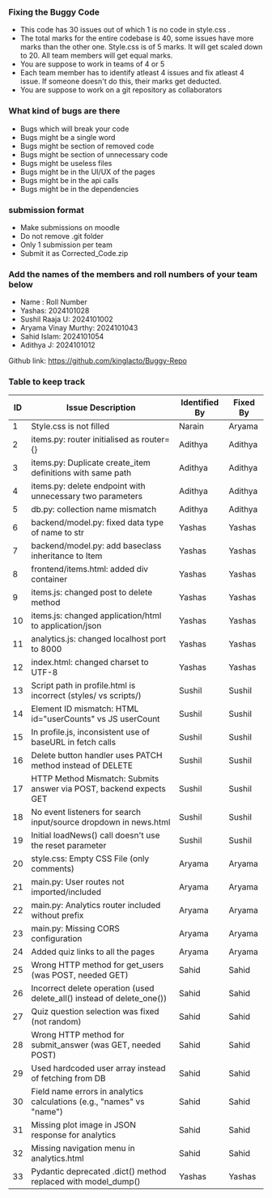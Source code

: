 ### Fixing the Buggy Code

- This code has 30 issues out of which 1 is no code in style.css . 
- The total marks for the entire codebase is 40, some issues have more marks than the other one. Style.css is of 5 marks. It will get scaled down to 20. All team members will get equal marks.
- You are suppose to work in teams of 4 or 5
- Each team member has to identify atleast 4 issues and fix atleast 4 issue. If someone doesn't do this, their marks get deducted.
- You are suppose to work on a git repository as collaborators

### What kind of bugs are there

- Bugs which will break your code
- Bugs might be a single word
- Bugs might be section of removed code
- Bugs might be section of unnecessary code
- Bugs might be useless files
- Bugs might be in the UI/UX of the pages
- Bugs might be in the api calls
- Bugs might be in the dependencies

### submission format

- Make submissions on moodle
- Do not remove .git folder 
- Only 1 submission per team
- Submit it as Corrected_Code.zip

### Add the names of the members and roll numbers of your team below

- Name : Roll Number
- Yashas: 2024101028
- Sushil Raaja U: 2024101002
- Aryama Vinay Murthy: 2024101043
- Sahid Islam: 2024101054
- Adithya J: 2024101012

Github link: https://github.com/kinglacto/Buggy-Repo

### Table to keep track
| ID  | Issue Description                                                         | Identified By | Fixed By     |
|-----|---------------------------------------------------------------------------|---------------|--------------|
| 1   | Style.css is not filled                                                   | Narain        | Aryama   |
| 2   | items.py: router initialised as router= {}                                | Adithya       | Adithya      |
| 3   | items.py: Duplicate create_item definitions with same path                | Adithya       | Adithya      |
| 4   | items.py: delete endpoint with unnecessary two parameters                 | Adithya       | Adithya      |
| 5   | db.py: collection name mismatch                                           | Adithya       | Adithya      |
| 6   | backend/model.py: fixed data type of name to str                          | Yashas        | Yashas       |
| 7   | backend/model.py: add baseclass inheritance to Item                       | Yashas        | Yashas       |
| 8   | frontend/items.html: added div container                                  | Yashas        | Yashas       |
| 9   | items.js: changed post to delete method                                   | Yashas        | Yashas       |
| 10  | items.js: changed application/html to application/json                    | Yashas        | Yashas       |
| 11  | analytics.js: changed localhost port to 8000                              | Yashas        | Yashas       |
| 12  | index.html: changed charset to UTF-8                                      | Yashas        | Yashas       |
| 13  | Script path in profile.html is incorrect (styles/ vs scripts/)            | Sushil        | Sushil       |
| 14  | Element ID mismatch: HTML id="userCounts" vs JS userCount                 | Sushil        | Sushil       |
| 15  | In profile.js, inconsistent use of baseURL in fetch calls                 | Sushil        | Sushil       |
| 16  | Delete button handler uses PATCH method instead of DELETE                 | Sushil        | Sushil       |
| 17  | HTTP Method Mismatch: Submits answer via POST, backend expects GET        | Sushil        | Sushil       |
| 18  | No event listeners for search input/source dropdown in news.html          | Sushil        | Sushil       |
| 19  | Initial loadNews() call doesn't use the reset parameter                   | Sushil        | Sushil       |
| 20  | style.css: Empty CSS File (only comments)                                 | Aryama        | Aryama       |
| 21  | main.py: User routes not imported/included                                | Aryama        | Aryama       |
| 22  | main.py: Analytics router included without prefix                         | Aryama        | Aryama       |
| 23  | main.py: Missing CORS configuration                                       | Aryama        | Aryama       |
| 24  | Added quiz links to all the pages                                         | Aryama        | Aryama       |
| 25  | Wrong HTTP method for get_users (was POST, needed GET)                    | Sahid         | Sahid        |
| 26  | Incorrect delete operation (used delete_all() instead of delete_one())    | Sahid         | Sahid        |
| 27  | Quiz question selection was fixed (not random)                            | Sahid         | Sahid        |
| 28  | Wrong HTTP method for submit_answer (was GET, needed POST)                | Sahid         | Sahid        |
| 29  | Used hardcoded user array instead of fetching from DB                     | Sahid         | Sahid        |
| 30  | Field name errors in analytics calculations (e.g., "names" vs "name")     | Sahid         | Sahid        |
| 31  | Missing plot image in JSON response for analytics                         | Sahid         | Sahid        |
| 32  | Missing navigation menu in analytics.html                                 | Sahid         | Sahid        |
| 33  | Pydantic deprecated .dict() method replaced with model_dump()             | Yashas        | Yashas       |
